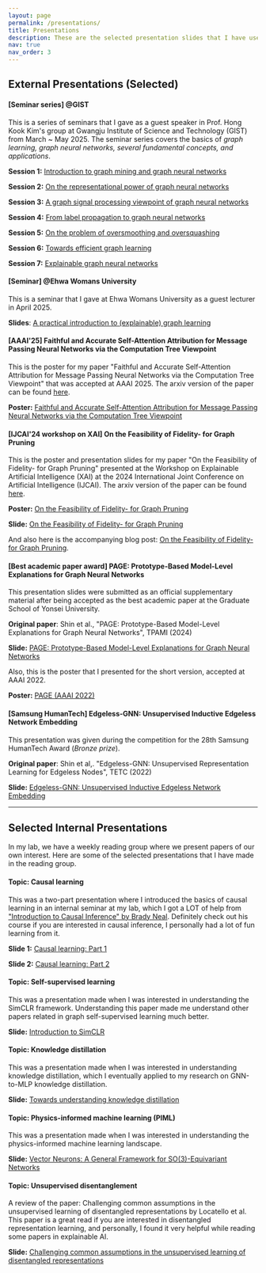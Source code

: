 ```yaml
---
layout: page
permalink: /presentations/
title: Presentations
description: These are the selected presentation slides that I have used in internal reading groups, workshops, and conferences.
nav: true
nav_order: 3
---
```


## External Presentations (Selected)

#### [Seminar series] @GIST

This is a series of seminars that I gave as a guest speaker in Prof. Hong Kook Kim's group at Gwangju Institute of Science and Technology (GIST) from March ~ May 2025. The seminar series covers the basics of *graph learning, graph neural networks, several fundamental concepts, and applications*.

**Session 1:** [Introduction to graph mining and graph neural networks](/assets/pdf/[GIST]01_Introduction_to_graph_mining_and_graph_neural_networks.pdf)

**Session 2:** [On the representational power of graph neural networks](/assets/pdf/[GIST]02_On_the_representational_power_of_graph_neural_networks.pdf)

**Session 3:** [A graph signal processing viewpoint of graph neural networks](/assets/pdf/[GIST]03_A_graph_signal_processing_viewpoint_of_graph_neural_networks.pdf)

**Session 4:** [From label propagation to graph neural networks](/assets/pdf/[GIST]04_From_label_propagation_to_graph_neural_networks.pdf)

**Session 5:** [On the problem of oversmoothing and oversquashing](/assets/pdf/[GIST]05_On_the_problem_of_oversmoothing_and_oversquashing.pdf)

**Session 6:** [Towards efficient graph learning](/assets/pdf/[GIST]06_Towards_efficient_graph_learning.pdf)

**Session 7:** [Explainable graph neural networks](/assets/pdf/[GIST]07_Explainable_graph_neural_networks.pdf)

#### [Seminar] @Ehwa Womans University

This is a seminar that I gave at Ehwa Womans University as a guest lecturer in April 2025.

**Slides**: [A practical introduction to (explainable) graph learning](/assets/pdf/Ewha_Uni_lecture.pdf)

#### [AAAI'25] Faithful and Accurate Self-Attention Attribution for Message Passing Neural Networks via the Computation Tree Viewpoint

This is the poster for my paper "Faithful and Accurate Self-Attention Attribution for Message Passing Neural Networks via the Computation Tree Viewpoint" that was accepted at AAAI 2025. The arxiv version of the paper can be found [here](https://arxiv.org/abs/2406.04612).

**Poster:** [Faithful and Accurate Self-Attention Attribution for Message Passing Neural Networks via the Computation Tree Viewpoint](/assets/pdf/Poster_final_GAtt.pdf)

#### [IJCAI'24 workshop on XAI] On the Feasibility of Fidelity- for Graph Pruning

This is the poster and presentation slides for my paper "On the Feasibility of Fidelity- for Graph Pruning" presented at the Workshop on Explainable Artificial Intelligence (XAI) at the 2024 International Joint Conference on Artificial Intelligence (IJCAI). The arxiv version of the paper can be found [here](https://arxiv.org/abs/2406.11504).

**Poster:** [On the Feasibility of Fidelity- for Graph Pruning](/assets/pdf/Poster_final_IJCAIW2024.pdf)

**Slide:** [On the Feasibility of Fidelity- for Graph Pruning](/assets/pdf/240805_IJCAIW_Presentation_Yong-Min_Shin.pdf)

And also here is the accompanying blog post: [On the Feasibility of Fidelity- for Graph Pruning](https://jordan7186.github.io/blog/2024/Fidelity_pruning/).

#### [Best academic paper award] PAGE: Prototype-Based Model-Level Explanations for Graph Neural Networks

This presentation slides were submitted as an official supplementary material after being accepted as the best academic paper at the Graduate School of Yonsei University.

**Original paper**: Shin et al., "PAGE: Prototype-Based Model-Level Explanations for Graph Neural Networks", TPAMI (2024)

**Slide:** [PAGE: Prototype-Based Model-Level Explanations for Graph Neural Networks](/assets/pdf/Presentation_PAGE.pdf)

Also, this is the poster that I presented for the short version, accepted at AAAI 2022.

**Poster:** [PAGE (AAAI 2022)](/assets/pdf/Poster_final_AAAI_2022.pdf)

#### [Samsung HumanTech] Edgeless-GNN: Unsupervised Inductive Edgeless Network Embedding

This presentation was given during the competition for the 28th Samsung HumanTech Award (*Bronze prize*).

**Original paper**: Shin et al,. "Edgeless-GNN: Unsupervised Representation Learning for Edgeless Nodes", TETC (2022)

**Slide:** [Edgeless-GNN: Unsupervised Inductive Edgeless Network Embedding](/assets/pdf/EdgelessGNN_Hutech.pdf)

---

## Selected Internal Presentations

In my lab, we have a weekly reading group where we present papers of our own interest. Here are some of the selected presentations that I have made in the reading group.

#### Topic: Causal learning

This was a two-part presentation where I introduced the basics of causal learning in an internal seminar at my lab, which I got a LOT of help from ["Introduction to Causal Inference" by Brady Neal](https://www.bradyneal.com/causal-inference-course). Definitely check out his course if you are interested in causal inference, I personally had a lot of fun learning from it.

**Slide 1:** [Causal learning: Part 1](/assets/pdf/Causal_learning_part1.pdf)

**Slide 2:** [Causal learning: Part 2](/assets/pdf/Causal_learning_part2.pdf)

#### Topic: Self-supervised learning

This was a presentation made when I was interested in understanding the SimCLR framework. Understanding this paper made me understand other papers related in graph self-supervised learning much better.

**Slide:** [Introduction to SimCLR](/assets/pdf/SimCLR.pdf)

#### Topic: Knowledge distillation

This was a presentation made when I was interested in understanding knowledge distillation, which I eventually applied to my research on GNN-to-MLP knowledge distillation.

**Slide:** [Towards understanding knowledge distillation](/assets/pdf/Knowledge_distillation.pdf)

#### Topic: Physics-informed machine learning (PIML)

This was a presentation made when I was interested in understanding the physics-informed machine learning landscape.

**Slide:** [Vector Neurons: A General Framework for SO(3)-Equivariant Networks](/assets/pdf/Vector_Neurons.pdf)

#### Topic: Unsupervised disentanglement

A review of the paper: Challenging common assumptions in the unsupervised learning of disentangled representations by Locatello et al. This paper is a great read if you are interested in disentangled representation learning, and personally, I found it very helpful while reading some papers in explainable AI.

**Slide:** [Challenging common assumptions in the unsupervised learning of disentangled representations](/assets/pdf/Unsupervised_disentanglement.pdf)